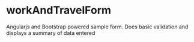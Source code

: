 # workAndTravelForm
Angularjs and Bootstrap powered sample form. Does basic validation and displays a summary of data entered
